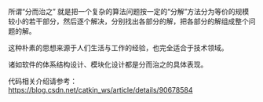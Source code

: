 所谓“分而治之” 就是把一个复杂的算法问题按一定的“分解”方法分为等价的规模较小的若干部分，然后逐个解决，分别找出各部分的解，把各部分的解组成整个问题的解。

这种朴素的思想来源于人们生活与工作的经验，也完全适合于技术领域。

诸如软件的体系结构设计、模块化设计都是分而治之的具体表现。

代码相关介绍请参考：https://blog.csdn.net/catkin_ws/article/details/90678584
